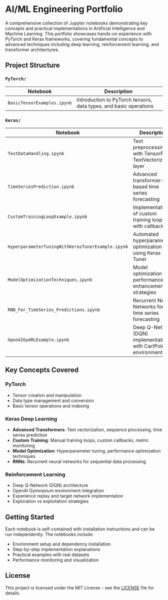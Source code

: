 # AI/ML Engineering Portfolio

A comprehensive collection of Jupyter notebooks demonstrating key concepts and practical implementations in Artificial Intelligence and Machine Learning. This portfolio showcases hands-on experience with PyTorch and Keras frameworks, covering fundamental concepts to advanced techniques including deep learning, reinforcement learning, and transformer architectures.



## Project Structure

### `PyTorch/`
| Notebook | Description |
|----------|-------------|
| `BasicTensorExamples.ipynb` | Introduction to PyTorch tensors, data types, and basic operations |

### `Keras/`
| Notebook | Description |
|----------|-------------|
| `TextDataHandling.ipynb` | Text preprocessing with TensorFlow TextVectorization layer |
| `TimeSeriesPrediction.ipynb` | Advanced transformer-based time series forecasting |
| `CustomTrainingLoopExample.ipynb` | Implementation of custom training loops with callbacks |
| `HyperparameterTuningWithKerasTunerExample.ipynb` | Automated hyperparameter optimization using Keras Tuner |
| `ModelOptimizationTechniques.ipynb` | Model optimization and performance enhancement strategies |
| `RNN_For_TimeSeries_Predictions.ipynb` | Recurrent Neural Networks for time series forecasting |
| `OpenAIGymRLExample.ipynb` | Deep Q-Network (DQN) implementation with CartPole environment |

## Key Concepts Covered

### PyTorch
- Tensor creation and manipulation
- Data type management and conversion
- Basic tensor operations and indexing

### Keras Deep Learning
- **Advanced Transformers**: Text vectorization, sequence processing, time series prediction
- **Custom Training**: Manual training loops, custom callbacks, metric monitoring
- **Model Optimization**: Hyperparameter tuning, performance optimization techniques
- **RNNs**: Recurrent neural networks for sequential data processing

### Reinforcement Learning
- Deep Q-Network (DQN) architecture
- OpenAI Gymnasium environment integration
- Experience replay and target network implementation
- Exploration vs exploitation strategies

## Getting Started

Each notebook is self-contained with installation instructions and can be run independently. The notebooks include:
- Environment setup and dependency installation
- Step-by-step implementation explanations
- Practical examples with real datasets
- Performance monitoring and visualization

## License

This project is licensed under the MIT License - see the [LICENSE](LICENSE) file for details.
